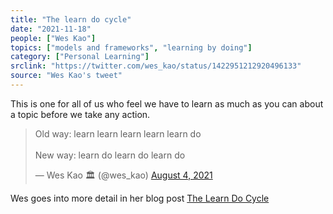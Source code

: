 ```yaml
---
title: "The learn do cycle"
date: "2021-11-18"
people: ["Wes Kao"]
topics: ["models and frameworks", "learning by doing"]
category: ["Personal Learning"]
srclink: "https://twitter.com/wes_kao/status/1422951212920496133"
source: "Wes Kao's tweet"
---
```


This is one for all of us who feel we have to learn as much as you can about a topic before we take any action.

<blockquote class="twitter-tweet"><p lang="en" dir="ltr">Old way: learn learn learn learn learn do<br><br>New way: learn do learn do learn do</p>&mdash; Wes Kao 🏛 (@wes_kao) <a href="https://twitter.com/wes_kao/status/1422951212920496133?ref_src=twsrc%5Etfw">August 4, 2021</a></blockquote>

Wes goes into more detail in her blog post <a href="https://www.weskao.com/blog/learn-do-learn-do-learn-do" target="_blank" rel="noreferrer">The Learn Do Cycle</a>